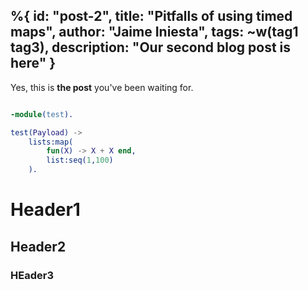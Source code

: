 
%{
    id: "post-2",
    title: "Pitfalls of using timed maps",
    author: "Jaime Iniesta",
    tags: ~w(tag1 tag3),
    description: "Our second blog post is here"
}
---
Yes, this is **the post** you've been waiting for.


```erlang

-module(test).

test(Payload) ->
    lists:map(
        fun(X) -> X + X end,
        list:seq(1,100)
    ).
```


# Header1
## Header2
### HEader3
